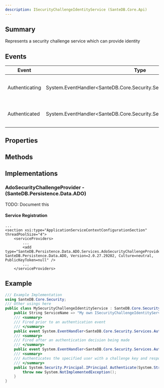 ```yaml
---
description: ISecurityChallengeIdentityService (SanteDB.Core.Api)
---
```


## Summary
Represents a security challenge service which can provide identity

## Events

|Event|Type|Description|
|-|-|-|
|Authenticating|System.EventHandler<SanteDB.Core.Security.Services.AuthenticatingEventArgs>|Fired prior to an authentication event|
|Authenticated|System.EventHandler<SanteDB.Core.Security.Services.AuthenticatedEventArgs>|Fired after an authentication decision being made|

## Properties


## Methods


## Implementations


### AdoSecurityChallengeProvider - (SanteDB.Persistence.Data.ADO)
TODO: Document this

#### Service Registration
```markup
...
<section xsi:type="ApplicationServiceContextConfigurationSection" threadPoolSize="4">
	<serviceProviders>
		...
		<add type="SanteDB.Persistence.Data.ADO.Services.AdoSecurityChallengeProvider, SanteDB.Persistence.Data.ADO, Version=2.0.27.29202, Culture=neutral, PublicKeyToken=null" />
		...
	</serviceProviders>
```
## Example
```csharp
/// Example Implementation
using SanteDB.Core.Security;
/// Other usings here
public class MySecurityChallengeIdentityService : SanteDB.Core.Security.ISecurityChallengeIdentityService { 
	public String ServiceName => "My own ISecurityChallengeIdentityService service";
	/// <summary>
	/// Fired prior to an authentication event
	/// </summary>
	public event System.EventHandler<SanteDB.Core.Security.Services.AuthenticatingEventArgs> Authenticating;
	/// <summary>
	/// Fired after an authentication decision being made
	/// </summary>
	public event System.EventHandler<SanteDB.Core.Security.Services.AuthenticatedEventArgs> Authenticated;
	/// <summary>
	/// Authenticates the specified user with a challenge key and response
	/// </summary>
	public System.Security.Principal.IPrincipal Authenticate(System.String userName,System.Guid challengeKey,System.String response,System.String tfaSecret){
		throw new System.NotImplementedException();
	}
}
```
